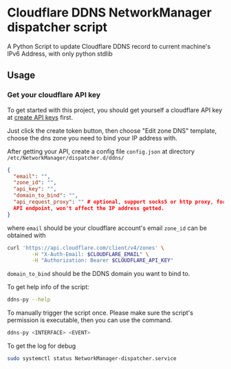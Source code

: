 # Cloudflare DDNS NetworkManager dispatcher script

A Python Script to update Cloudflare DDNS record to current machine's IPv6 Address, with only python stdlib

## Usage

### Get your cloudflare API key

To get started with this project, you should get yourself a cloudflare API key
at [create API keys](https://dash.cloudflare.com/profile/api-tokens) first.

Just click the create token button, then choose "Edit zone DNS" template, choose
the dns zone you need to bind your IP address with.

After getting your API, create a config file `config.json` at directory `/etc/NetworkManager/dispatcher.d/ddns/`

```json
{
  "email": "",
  "zone_id": "",
  "api_key": "",
  "domain_to_bind": "",
  "api_request_proxy": "" # optional, support socks5 or http proxy, for accessing Cloudflare
  API endpoint, won't affect the IP address getted.
}
```

where `email` should be your cloudflare account's email
`zone_id` can be obtained with

```bash
curl 'https://api.cloudflare.com/client/v4/zones' \
        -H "X-Auth-Email: $CLOUDFLARE_EMAIL" \
        -H "Authorization: Bearer $CLOUDFLARE_API_KEY"
```

`domain_to_bind` should be the DDNS domain you want to bind to.

To get help info of the script:

```bash
ddns-py --help
```

To manually trigger the script once. Please make sure the script's permission is executable, then you can use the command.

```bash
ddns-py <INTERFACE> <EVENT>
```

To get the log for debug

```bash
sudo systemctl status NetworkManager-dispatcher.service
```

